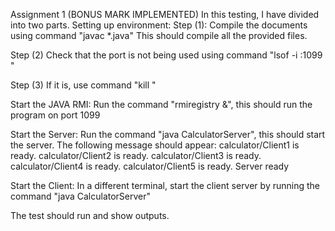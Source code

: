 Assignment 1 
(BONUS MARK IMPLEMENTED)
In this testing, I have divided into two parts. 
Setting up environment:
Step (1): Compile the documents using command "javac *.java" 
          This should compile all the provided files. 
            

Step (2) Check that the port is not being used using command "lsof -i :1099 "

Step (3) If it is, use command "kill <PID>"

Start the JAVA RMI: 
 Run the command "rmiregistry &", this should run the program on port 1099

Start the Server: 
 Run the command "java CalculatorServer", this should start the server. The following message should appear:
calculator/Client1 is ready.
calculator/Client2 is ready.
calculator/Client3 is ready.
calculator/Client4 is ready.
calculator/Client5 is ready.
Server ready

Start the Client: 
In a different terminal, start the client server by running the command "java CalculatorServer"

The test should run and show outputs. 

          


